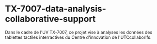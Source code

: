 # TX-7007-data-analysis-collaborative-support
Dans le cadre de l'UV TX-7007, ce projet vise à analyses les données des tablettes tactiles interractives du Centre d'innovation de l'UTCcollaborifs.
